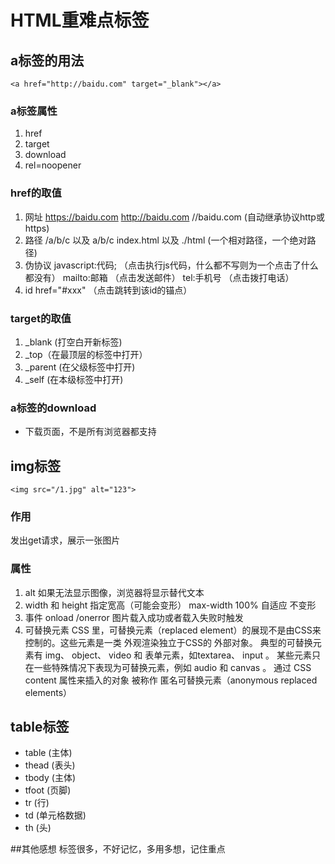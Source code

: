 # HTML重难点标签

## a标签的用法

    <a href="http://baidu.com" target="_blank"></a>

### a标签属性
1. href
2. target
3. download
4. rel=noopener

### href的取值
1. 网址
   https://baidu.com
   http://baidu.com
   //baidu.com (自动继承协议http或https)
2. 路径
   /a/b/c 以及 a/b/c
   index.html 以及 ./html (一个相对路径，一个绝对路径)
3. 伪协议
   javascript:代码;  （点击执行js代码，什么都不写则为一个点击了什么都没有）
   mailto:邮箱    （点击发送邮件）
   tel:手机号       （点击拨打电话）
4. id
   href="#xxx" （点击跳转到该id的锚点）
### target的取值
1. _blank (打空白开新标签)
2. _top（在最顶层的标签中打开）
3. _parent (在父级标签中打开)
4. _self (在本级标签中打开)

### a标签的download
* 下载页面，不是所有浏览器都支持
  
## img标签
    <img src="/1.jpg" alt="123">

### 作用
发出get请求，展示一张图片
### 属性
1. alt
   如果无法显示图像，浏览器将显示替代文本
2. width 和 height
   指定宽高（可能会变形）
   max-width 100%
   自适应 不变形
3. 事件 onload /onerror
   图片载入成功或者载入失败时触发
4. 可替换元素
   CSS 里，可替换元素（replaced element）的展现不是由CSS来控制的。这些元素是一类 外观渲染独立于CSS的 外部对象。 典型的可替换元素有 img、 object、 video 和 表单元素，如textarea、 input 。 某些元素只在一些特殊情况下表现为可替换元素，例如 audio 和 canvas 。 通过 CSS content 属性来插入的对象 被称作 匿名可替换元素（anonymous replaced elements）
## table标签
* table (主体)
* thead (表头)
* tbody (主体)
* tfoot (页脚)
* tr (行)
* td (单元格数据)
* th (头)

##其他感想
标签很多，不好记忆，多用多想，记住重点